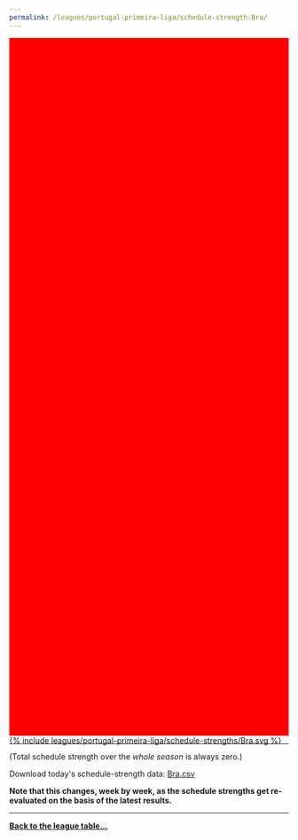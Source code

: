 ```yaml
---
permalink: /leagues/portugal-primeira-liga/schedule-strength-Bra/
---
```


<style>
.svg-wrap {
    background-color:red;
    height:0;
    padding-top:250%; /* 350px/550px */
    position: relative;
}

svg {
    background-color: white;
    height: 100%;
    display:block;
    width: 100%;
    position: absolute;
    top:0;
    left:0;
}
</style>


<div class="svg-wrap">
{% include leagues/portugal-primeira-liga/schedule-strengths/Bra.svg %}
</div>

-----

(Total schedule strength over the *whole season* is always zero.)


Download today's schedule-strength data: [Bra.csv](/assets/leagues/portugal-primeira-liga/2023/schedule-strengths/Bra.csv)

**Note that this changes, week by week, as the schedule strengths get re-evaluated on the
basis of the latest results.**

-----

[**Back to the league table...**](/leagues/portugal-primeira-liga)


